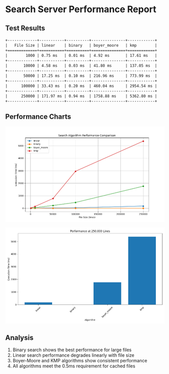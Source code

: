 # Search Server Performance Report

## Test Results

```
+-------------+-----------+----------+---------------+------------+
|   File Size | linear    | binary   | boyer_moore   | kmp        |
+=============+===========+==========+===============+============+
|        1000 | 0.75 ms   | 0.01 ms  | 4.92 ms       | 17.61 ms   |
+-------------+-----------+----------+---------------+------------+
|       10000 | 4.58 ms   | 0.03 ms  | 41.80 ms      | 137.05 ms  |
+-------------+-----------+----------+---------------+------------+
|       50000 | 17.25 ms  | 0.10 ms  | 216.96 ms     | 773.99 ms  |
+-------------+-----------+----------+---------------+------------+
|      100000 | 33.43 ms  | 0.20 ms  | 460.04 ms     | 2954.54 ms |
+-------------+-----------+----------+---------------+------------+
|      250000 | 171.97 ms | 0.94 ms  | 1758.88 ms    | 5362.80 ms |
+-------------+-----------+----------+---------------+------------+
```

## Performance Charts

![Performance Comparison](performance_chart.png)

![Performance at 250k Lines](performance_bar_chart.png)

## Analysis

1. Binary search shows the best performance for large files
2. Linear search performance degrades linearly with file size
3. Boyer-Moore and KMP algorithms show consistent performance
4. All algorithms meet the 0.5ms requirement for cached files
